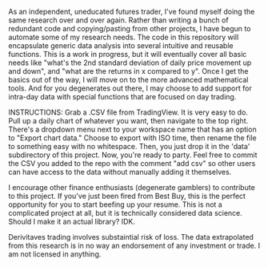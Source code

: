 As an independent, uneducated futures trader, I've found myself doing the same research over and over again. 
Rather than writing a bunch of redundant code
and copying/pasting from other projects, I have begun to automate some of my research needs. The code in this
repository will encapsulate generic data analysis into several intuitive and reusable functions. This is a work in progress, but it will
eventually cover all basic needs like "what's the 2nd standard deviation of daily price movement up and down", and
"what are the returns in x compared to y". Once I get the basics out of the way, I will move on to the more advanced mathematical 
tools. And for you degenerates out there, I may choose to add support for intra-day data with special functions that 
are focused on day trading.

INSTRUCTIONS: Grab a .CSV file from TradingView. It is very easy to do. Pull up a daily chart of whatever you want,
then navigate to the top right. There's a dropdown menu next to your workspace name that has an option to "Export
chart data." Choose to export with ISO time, then rename the file to something easy with no whitespace. Then, you
just drop it in the 'data' subdirectory of this project. Now, you're ready to party. Feel free to commit the CSV you 
added to the repo with the comment "add csv" so other users can have access to the data without manually adding it themselves.

I encourage other finance enthusiasts (degenerate gamblers) to contribute to this project. If you've just been fired from
Best Buy, this is the perfect opportunity for you to start beefing up your resume. This is not a complicated project at all,
but it is technically considered data science. Should I make it an actual library? IDK.

Derivitaves trading involves substaintial risk of loss. The data extrapolated from this research is in no way an endorsement of any investment or trade. I am not licensed in anything.

